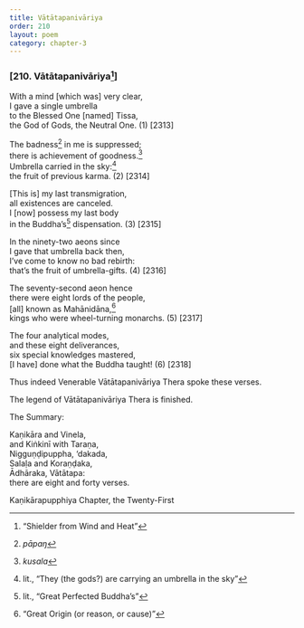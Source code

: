 ```yaml
---
title: Vātātapanivāriya
order: 210
layout: poem
category: chapter-3
---
```


### \[210. Vātātapanivāriya[^1]\]

With a mind \[which was\] very clear,  
I gave a single umbrella  
to the Blessed One \[named\] Tissa,  
the God of Gods, the Neutral One. (1) \[2313\]

The badness[^2] in me is suppressed;  
there is achievement of goodness.[^3]  
Umbrella carried in the sky:[^4]  
the fruit of previous karma. (2) \[2314\]

\[This is\] my last transmigration,  
all existences are canceled.  
I \[now\] possess my last body  
in the Buddha’s[^5] dispensation. (3) \[2315\]

In the ninety-two aeons since  
I gave that umbrella back then,  
I’ve come to know no bad rebirth:  
that’s the fruit of umbrella-gifts. (4) \[2316\]

The seventy-second aeon hence  
there were eight lords of the people,  
\[all\] known as Mahānidāna,[^6]  
kings who were wheel-turning monarchs. (5) \[2317\]

The four analytical modes,  
and these eight deliverances,  
six special knowledges mastered,  
\[I have\] done what the Buddha taught! (6) \[2318\]

Thus indeed Venerable Vātātapanivāriya Thera spoke these verses.

The legend of Vātātapanivāriya Thera is finished.

The Summary:

Kaṇikāra and Vinela,  
and Kiṅkinī with Taraṇa,  
Nigguṇḍipuppha, ‘dakada,  
Salaḷa and Koraṇḍaka,  
Ādhāraka, Vātātapa:  
there are eight and forty verses.

Kaṇikārapupphiya Chapter, the Twenty-First

[^1]: “Shielder from Wind and Heat”

[^2]: *pāpaŋ*

[^3]: *kusala*

[^4]: lit., “They (the gods?) are carrying an umbrella in the sky”

[^5]: lit., “Great Perfected Buddha’s”

[^6]: “Great Origin (or reason, or cause)”
